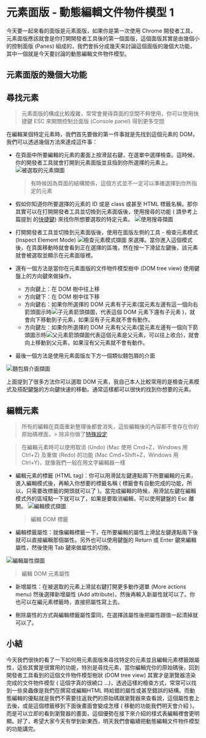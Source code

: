 # 元素面版 - 動態編輯文件物件模型 1

今天要一起來看的面版是元素面版，如果你是第一次使用 Chrome 開發者工具，元素面版應該就會是你打開開發者工具後的第一個面版，這個面版其實是由幾個小的控制面版 (Panes) 組成的，我們會拆分成幾天來討論這個面版的幾個大功能，其中一個就是今天要討論的動態編輯文件物件模型。

## 元素面版的幾個大功能



## 尋找元素

> 元素面版的構成比較複雜，常常會覺得頁面的空間不夠使用，你可以使用快捷鍵 ESC 來開關控制台面版 (Console panel) 得到更多空間

在編輯某個特定元素時，我們首先要做的第一件事就是先找到這個元素的 DOM，我們可以透過幾個方法來達成這件事：

* 在頁面中所要編輯的元素的畫面上按滑鼠右鍵，在選單中選擇檢查。這時候，你的開發者工具就會打開到元素面版並且指到你所選擇的元素上。
![被選取的元素擷圖](https://www.dropbox.com/s/l6x4feo5ts4rabs/selected-el.jpg?raw=1)

  > 有時候因為頁面的結構關係，這個方式並不一定可以準確選擇到你所指定的元素

* 假如你知道你所要選擇的元素的 ID 或是 class 或甚至 HTML 標籤名稱，那你其實可以在打開開發者工具並切換到元素面版後，使用搜尋的功能 ( 請參考上篇提到
  的[快捷鍵](https://github.com/konekoya/talks/blob/master/intro-to-chrome-devtools-triathlon/day-6.md#%E5%B9%BE%E5%80%8B%E5%B8%B8%E7%94%A8%E7%9A%84%E5%BF%AB%E6%8D%B7%E9%8D%B5)) 來找你所想要選取的特定元素。
![使用搜尋擷圖](https://www.dropbox.com/s/zcsgid4luxmt73p/search.jpg?raw=1)

* 打開開發者工具並切換到元素面版後，使用在面版左側的工具 - 檢查元素模式 (Inspect Element Mode) ![檢查元素模式擷圖](https://www.dropbox.com/s/wm4zg1crwv9dbjc/inspect-el-tool.jpg?raw=1) 來選擇。當你進入這個模式後，在頁面移動時就會看到正在選擇的區塊，然在按一下滑鼠左鍵後，該元素就會被選取並顯示在元素面版裡。

* 還有一個方法是當你在元素面版的文件物件模型樹中 (DOM tree view) 使用鍵盤上的方向鍵來做操作。

    - 方向鍵上：在 DOM 樹中往上移
    - 方向鍵下：在 DOM 樹中往下移
    - 方向鍵右：如果你所選擇的 DOM 元素有子元素(當元素左邊有這一個向右箭頭圖示時![子元素箭頭擷圖](https://www.dropbox.com/s/v8zve55sslckpl3/dom-arrow.jpg?raw=1)，代表這個 DOM 元素下還有子元素 )，就會向下移動到子元素，如果沒有子元素就不會有動作。
    - 方向鍵左：如果你所選擇的 DOM 元素有父元素(當元素左邊有一個向下箭頭圖示時![父元素箭頭擷圖](https://www.dropbox.com/s/xhbjrx0c4vvjxbw/dom-arrow-parent.jpg?raw=1)代表這個元素是父元素，可以往上收合)，就會向上移動到父元素，如果沒有父元素就不會有動作。

* 最後一個方法是使用元素面版左下方一個類似麵包屑的介面  

![麵包屑介面擷圖](https://www.dropbox.com/s/p8oip8h4nayw200/breadcrume.jpg?raw=1) 

上面提到了很多方法你可以選取 DOM 元素，我自己本人比較常用的是檢查元素模式及搭配鍵盤的方向鍵快速的移動。通常這樣都可以很快的找到你想要的元素。

## 編輯元素

> 所有的編輯在頁面重新整理後都會消失，這些編輯後的內容都不會存在你的原始碼裡面，> 除非你做了[特殊設定](https://developers.google.com/web/tools/setup/setup-workflow)

> 在編輯元素時可以使用取消 (Undo) (Mac 使用 Cmd+Z，Windows 用 Ctrl+Z) 及重做 (Redo) 的功能 (Mac Cmd+Shift+Z，Windows 用 Ctrl+Y)，就像我們一般在用文字編輯器一樣

* 編輯元素的標籤 (HTML tag)：你可以用滑鼠左鍵連點兩下所要編輯的元素，進入編輯模式後，再輸入你想要的標籤名稱 ( 標籤會有自動完成的功能，所以，只需要改標籤的開頭就可以了 )。當完成編輯的時候，用滑鼠左鍵在編輯模式外的區域點一下就可以了，如果是要取消編輯，可以使用鍵盤的 Esc 離開。
![編輯模式擷圖](https://www.dropbox.com/s/1q9v1kl9puf27bm/edit%20mode.jpg?raw=1)  

  > 編輯 DOM 標籤

* 編輯標籤屬性：就像編輯標籤一下，在所要編輯的屬性上滑鼠左鍵連點兩下後就可以直接編輯那個屬性。另外也可以使用鍵盤的 Return 或 Enter 鍵來編輯屬性，然後使用 Tab 鍵來做屬性的切換。  

![編輯屬性擷圖](https://www.dropbox.com/s/1q9v1kl9puf27bm/edit%20mode.jpg?raw=1)  

  > 編輯 DOM 元素屬性
  
* 新增屬性：在被選取的元素上滑鼠右鍵打開更多動作選單 (More actions menu) 然後選擇新增屬性 (Add attribute)，然後再輸入新屬性就可以了。你也可以在編元素標籤時，直接把屬性寫上去。

* 刪除屬性的方式與編輯標籤屬性雷同，在選擇該屬性後把屬性跟值一起清掉就可以了。

## 小結

今天我們很快的看了一下如何用元素面版來尋找特定的元素並且編輯元素標籤跟屬性，這些其實是很實用的功能，特別是尋找元素，當你編輯完你的原始碼後，回到開發者工具看到的這個文件物件模型樹狀 (DOM tree view) 其實才是瀏覽器渲染完成的文件物件模型 ( 這個字真的很繞口 …)，透過這樣的檢查方式，常常可以找到一些臭蟲像是我們在撰寫或編輯HTML 時給錯的屬性或甚至錯誤的結構。而動態編輯的優點就是我們不需要往返我們的原始碼跟瀏覽器來查看說，這個屬性套上去後，或是這個標籤移到下面後畫面會變成怎樣 ( 移動的功能我們明天會介紹 )，而是可以立即的看到瀏覽器的畫面，這個優勢在接下來介紹的樣式表編輯裡會更明顯。好了，希望大家今天有學到新東西，明天我們會繼續把動態編輯文件物件模型的功能講完。
